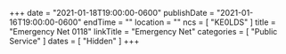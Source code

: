 +++
date = "2021-01-18T19:00:00-0600"
publishDate = "2021-01-16T19:00:00-0600"
endTime = ""
location = ""
ncs = [ "KE0LDS" ]
title = "Emergency Net 0118"
linkTitle = "Emergency Net"
categories = [ "Public Service" ]
dates = [ "Hidden" ]
+++

